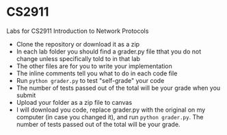 # CS2911
Labs for CS2911 Introduction to Network Protocols

* Clone the repository or download it as a zip
* In each lab folder you should find a grader.py file tthat you do not change unless specifically told to in that lab
* The other files are for you to write your implementation
* The inline comments tell you what to do in each code file
* Run `python grader.py` to test "self-grade" your code
* The number of tests passed out of the total will be your grade when you submit
* Upload your folder as a zip file to canvas
* I will download you code, replace grader.py with the original on my computer (in  case you changed it), and run `python grader.py`. The number of tests passed out of the total will be your grade.
